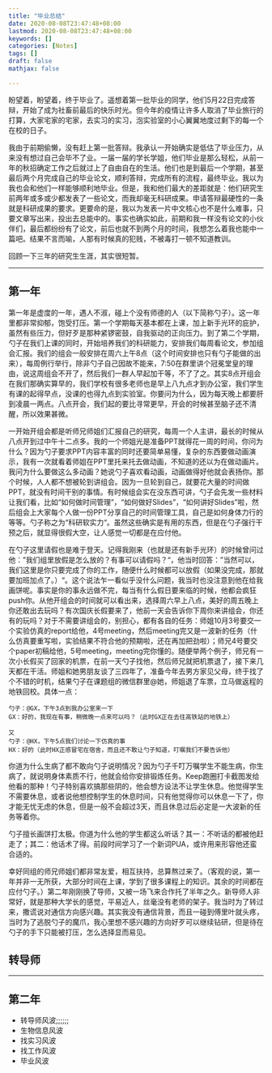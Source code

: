 ```yaml
---
title: "毕业总结"
date: 2020-08-08T23:47:48+08:00
lastmod: 2020-08-08T23:47:48+08:00
keywords: []
categories: [Notes]
tags: []
draft: false
mathjax: false

---
```


盼望着，盼望着，终于毕业了。遥想着第一批毕业的同学，他们5月22日完成答辩，开始了成为社畜前最后的快乐时光。但今年的疫情让许多人取消了毕业旅行的打算，大家宅家的宅家，去实习的实习，泡实验室的小心翼翼地度过剩下的每一个在校的日子。

我由于前期偷懒，没有赶上第一批答辩。我承认一开始确实是低估了毕业压力，从来没有想过自己会毕不了业。一届一届的学长学姐，他们毕业是那么轻松，从前一年的秋招确定工作之后就过上了自由自在的生活。他们也是到最后一个学期，甚至最后两个月完成自己的毕业论文，顺利答辩，完成所有的流程，最终毕业。我以为我也会和他们一样能够顺利地毕业。但是，我和他们最大的差距就是：他们研究生前两年或多或少都发表了一些论文，而我却毫无科研成果。申请答辩最硬性的一条就是科研成果的要求。更要命的是，我以为发表一片中文核心也不是什么难事，只要文章写出来，投出去总能中的。事实也确实如此，前期和我一样没有论文的小伙伴们，最后都纷纷有了论文，前后也就不到两个月的时间，我想怎么着我也能中一篇吧。结果不言而喻，人那有时候真的犯贱，不被毒打一顿不知道教训。

回顾一下三年的研究生生涯，其实很短暂。

---------------

## 第一年

第一年是虚度的一年，遇人不淑，碰上个没有师德的人（以下简称勺子）。这一年里都非常抑郁，饱受打压。第一个学期每天基本都在上课，加上新手光环的庇护，虽然有些压力，但好歹是那种紧锣密鼓，自我驱动的正向压力。到了第二个学期，勺子在我们上课的同时，开始培养我们的科研能力，安排我们每周看论文，参加组会汇报。我们的组会一般安排在周六上午8点（这个时间安排也只有勺子能做的出来），每周例行举行，除非勺子自己因故不能来，7:50在群里讲个冠冕堂皇的理由，说这周组会不开了，然后我们一群人早起加干等，不了了之。其实8点开组会在我们那确实算早的，我们学校有很多老师也是早上八九点才到办公室，我们学生有课的起得早点，没课的也得九点到实验室。你要问为什么，因为每天晚上都要肝到凌晨一两点。八点开会，我们起的要比寻常更早，开会的时候甚至脑子还不清醒，所以效果甚微。

一开始开组会都是听师兄师姐们汇报自己的研究，每周一个人主讲，最长的时候从八点开到过中午十二点多。我的一个师姐光是准备PPT就得花一周的时间，你问为什么？因为勺子要求PPT内容丰富的同时还要简单易懂，复杂的东西要做动画演示，我有一次就看着师姐在PPT里托来托去做动画，不知道的还以为在做动画片。我问为什么要做这么多动画？她说勺子喜欢看动画，动画做得好他就会表扬你。那个时候，人人都不想被轮到讲组会。因为一旦轮到自己，就要花大量的时间做PPT，就没有时间干别的事情。有时候组会实在没东西可讲，勺子会先发一些材料让我们看，比如“如何做时间管理”，“如何做好Slides”，“如何讲好Slides”啦，然后组会上大家每个人做一份PPT分享自己的时间管理工具，自己是如何身体力行的等等。勺子称之为“科研软实力“。虽然这些确实是有用的东西，但是在勺子强行干预之后，就显得很假大空，让人感觉一切都是在应付他。

在勺子这里请假也是难于登天。记得我刚来（也就是还有新手光环）的时候曾问过他：”我们组里放假是怎么放的？有事可以请假吗？“，他当时回答：”当然可以，我们这里是你只要完成了你的工作，随便什么时候都可以放假（如果没完成，那就要加班加点了。）“。这个说法乍一看似乎没什么问题，我当时也没注意到他在给我画饼呢。事实是你的事永远做不完，每当有什么假日要来临的时候，他都会疯狂push你。从他开组会的时间就可以看出来，选择周六早上八点，美好的周五晚上你还敢出去玩吗？有次国庆长假要来了，他前一天会告诉你下周你来讲组会，你还有的玩吗？对于不需要讲组会的，别担心，都有各自的任务：师姐10月3号要交一个实验仿真的report给他，4号meeting，然后meeting完又是一波新的任务（什么仿真要重写啦，实验结果不符合他的预期啦，还在再加把劲啦）；师兄4号要交个paper初稿给他，5号meeting，meeting完你懂的。随便举两个例子，师兄有一次小长假买了回家的机票，在前一天勺子找他，然后师兄就把机票退了，接下来几天都在干活。师姐和她男朋友谈了三四年了，准备今年去男方家见父母，终于找了个不错的时机，结果勺子在课题组的微信群里@她，师姐退了车票，立马做返程的地铁回校。具体一点：


```
勺子：@GX，下午3点到我办公室来一下
GX：好的，我现在有事，稍微晚一点来可以吗？（此时GX正在去往高铁站的地铁上）

又
勺子：@HX，下午5点我们讨论一下仿真的事
HX：好的（此时HX正感冒宅在宿舍，而且还不敢让勺子知道，叮嘱我们不要告诉他）
```

你道为什么生病了都不敢向勺子说明情况？因为勺子千叮万嘱学生不能生病，你生病了，就说明身体素质不行，他就会给你安排锻炼任务。Keep跑圈打卡截图发给他看的那种！勺子特别喜欢搞那些阴的，他会想方设法不让学生休息。他觉得学生不需要休息，或者说他想控制学生的休息时间，只有他觉得你可以休息一下了，你才能无忧无虑的休息，但是一般不会超过3天，而且休息过后必定是一大波新的任务等着你。

勺子擅长画饼打太极。你道为什么他的学生都这么听话？其一：不听话的都被他赶走了；其二：他话术了得。前段时间学习了一个新词PUA，或许用来形容他还蛮合适的。


幸好同组的师兄师姐们都非常友爱，相互扶持，总算熬过来了。（客观的说，第一年并非一无所获，大部分时间在上课，学到了很多课程上的知识。其余的时间都在应付勺子。）第二年刚刚换了导师，又被一场飞来合作托了半年之久。新导师人非常好，就是那种大学长的感觉，平易近人，丝毫没有老师的架子。我当时为了转过来，撒谎说对通信方向感兴趣。其实我没有通信背景，而且一碰到傅里叶就头疼，当时为了逃脱勺子的魔爪，我心里想不感兴趣的方向好歹可以继续钻研，但是待在勺子的手下只能被打压，怎么选择显而易见。

## 转导师

---------------

## 第二年

- 转导师风波;;;;;;
- 生物信息风波
- 找实习风波
- 找工作风波
- 毕业风波
